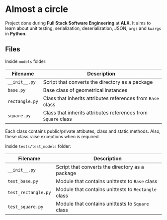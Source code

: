 # Almost a circle
Project done during **Full Stack Software Engineering** at **ALX**. It aims to learn about unit testing, serialization, deserialization, JSON, `args` and `kwargs` in **Python**.


## Files

Inside `models` folder:

| Filename | Description |
| -------- | ----------- |
| `__init__.py` | Script that converts the directory as a package |
| `base.py` | Base class of geometrical instances |
| `rectangle.py` | Class that inherits attributes references from `Base` class |
| `square.py` | Class that inherits attributes references from `Square` class |

Each class contains public/private attibutes, class and static methods. Also, these class raise exceptions when is required.

Inside `tests/test_models` folder:

| Filename | Description |
| -------- | ----------- |
| `__init__.py` | Script that converts the directory as a package |
| `test_base.py` | Module that contains unittests to `Base` class |
| `test_rectangle.py` | Module that contains unittests to `Rectangle` class |
| `test_square.py` | Module that contains unittests to `Square` class |

